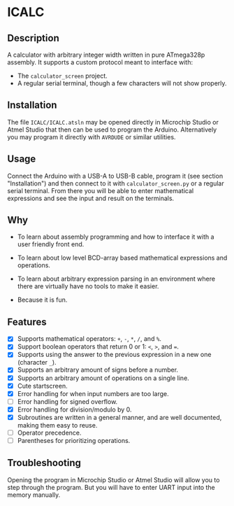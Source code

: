 # ICALC

## Description
A calculator with arbitrary integer width written in pure ATmega328p assembly.
It supports a custom protocol meant to interface with:
- The `calculator_screen` project.
- A regular serial terminal, though a few characters will not show properly.

## Installation
The file `ICALC/ICALC.atsln` may be opened directly in Microchip Studio or Atmel
Studio that then can be used to program the Arduino. Alternatively you may
program it directly with `AVRDUDE` or similar utilities.

## Usage
Connect the Arduino with a USB-A to USB-B cable, program it (see section
"Installation") and then connect to it with `calculator_screen.py` or a regular
serial terminal. From there you will be able to enter mathematical expressions
and see the input and result on the terminals.

## Why
- To learn about assembly programming and how to interface it with a user
  friendly front end.

- To learn about low level BCD-array based mathematical expressions and
  operations.

- To learn about arbitrary expression parsing in an environment where there are
  virtually have no tools to make it easier.

- Because it is fun.

## Features
- [x] Supports mathematical operators: `+`, `-`, `*`, `/`, and `%`.
- [x] Support boolean operators that return 0 or 1: `<`, `>`, and `=`.
- [x] Supports using the answer to the previous expression in a new one
      (character `_`).
- [x] Supports an arbitrary amount of signs before a number.
- [x] Supports an arbitrary amount of operations on a single line.
- [x] Cute startscreen.
- [x] Error handling for when input numbers are too large.
- [ ] Error handling for signed overflow.
- [x] Error handling for division/modulo by 0.
- [x] Subroutines are written in a general manner, and are well documented, making
      them easy to reuse.
- [ ] Operator precedence.
- [ ] Parentheses for prioritizing operations.

## Troubleshooting
Opening the program in Microchip Studio or Atmel Studio will allow you to step
through the program. But you will have to enter UART input into the memory
manually.
